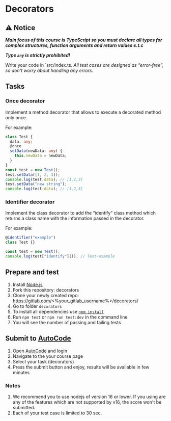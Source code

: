 # Decorators

## ⚠ Notice

**_Main focus of this course is TypeScript so you must declare all types for complex structures, function arguments and return values e.t.c_**

**_Type `any` is strictly prohibited!_**

Write your code in `src/index.ts.
_All test cases are designed as “error-free”, so don't worry about handling any errors._

## Tasks

### Once decorator

Implement a method decorator that allows to execute a decorated method only once.

For example:

```typescript
class Test {
  data: any;
  @once
  setData(newData: any) {
    this.newData = newData;
  }
}
const test = new Test();
test.setData([1, 2, 3]);
console.log(test.data); // [1,2,3]
test.setData("new string");
console.log(test.data); // [1,2,3]
```

### Identifier decorator

Implement the class decorator to add the “identify“ class method which returns a class name with the information passed in the decorator.

For example:

```typescript
@identifier("example")
class Test {}

const test = new Test();
console.log(test["identify"]()); // Test-example
```

## Prepare and test

1. Install [Node.js](https://nodejs.org/en/download/)
2. Fork this repository: decorators
3. Clone your newly created repo: https://gitlab.com/<%your_gitlab_username%>/decorators/
4. Go to folder `decorators`
5. To install all dependencies use [`npm install`](https://docs.npmjs.com/cli/install)
6. Run `npm test` or `npm run test:dev` in the command line
7. You will see the number of passing and failing tests

## Submit to [AutoCode](https://autocode.lab.epam.com/)

1. Open [AutoCode](https://autocode.lab.epam.com/) and login
2. Navigate to the your course page
3. Select your task (decorators)
4. Press the submit button and enjoy, results will be available in few minutes

### Notes

1. We recommend you to use nodejs of version 16 or lower. If you using are any of the features which are not supported by v16, the score won't be submitted.
2. Each of your test case is limited to 30 sec.
